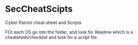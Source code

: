 # SecCheatScipts
Cyber Patriot cheat sheet and Scripts

FOr each OS go into the folder, and look for Readme which is a cheatsheet/checklist and look for a script file.
